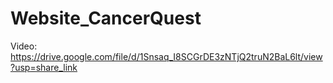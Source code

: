 # Website_CancerQuest
Video: https://drive.google.com/file/d/1Snsaq_I8SCGrDE3zNTjQ2truN2BaL6lt/view?usp=share_link
